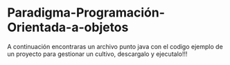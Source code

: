 # Paradigma-Programación-Orientada-a-objetos
A continuación encontraras un archivo punto java con el codigo ejemplo de un proyecto para gestionar un cultivo, descargalo y ejecutalo!!!
